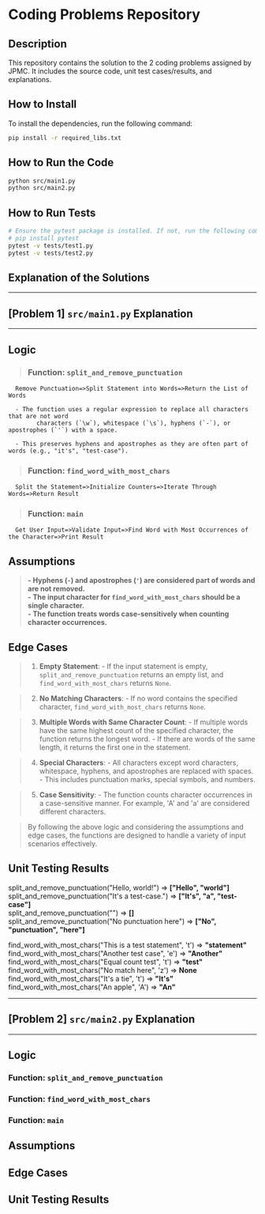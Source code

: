 # Coding Problems Repository

## Description
This repository contains the solution to the 2 coding problems assigned by JPMC. It includes the source code, unit test cases/results, and explanations.


## How to Install

To install the dependencies, run the following command:

```bash
pip install -r required_libs.txt
```

## How to Run the Code
```bash
python src/main1.py
python src/main2.py
```

## How to Run Tests
```bash
# Ensure the pytest package is installed. If not, run the following command:
# pip install pytest
pytest -v tests/test1.py
pytest -v tests/test2.py
```



## Explanation of the Solutions

---
## [Problem 1] `src/main1.py` Explanation
---



## Logic

> ### Function: `split_and_remove_punctuation`
      Remove Punctuation=>Split Statement into Words=>Return the List of Words
      
      - The function uses a regular expression to replace all characters that are not word 
            characters (`\w`), whitespace (`\s`), hyphens (`-`), or apostrophes (`'`) with a space.
            
      - This preserves hyphens and apostrophes as they are often part of words (e.g., "it's", "test-case").
   
> ### Function: `find_word_with_most_chars`
      Split the Statement=>Initialize Counters=>Iterate Through Words=>Return Result
   
> ### Function: `main`
      Get User Input=>Validate Input=>Find Word with Most Occurrences of the Character=>Print Result

## Assumptions

> **- Hyphens (`-`) and apostrophes (`'`) are considered part of words and are not removed.**<br>
> **- The input character for `find_word_with_most_chars` should be a single character.**<br>
> **- The function treats words case-sensitively when counting character occurrences.**

## Edge Cases

> 1. **Empty Statement**:
      - If the input statement is empty, `split_and_remove_punctuation` returns an empty list, and `find_word_with_most_chars` returns `None`.
   
> 2. **No Matching Characters**:
      - If no word contains the specified character, `find_word_with_most_chars` returns `None`.
   
> 3. **Multiple Words with Same Character Count**:
      - If multiple words have the same highest count of the specified character, the function returns the longest word.
      - If there are words of the same length, it returns the first one in the statement.
   
> 4. **Special Characters**:
      - All characters except word characters, whitespace, hyphens, and apostrophes are replaced with spaces.
      - This includes punctuation marks, special symbols, and numbers.
   
> 5. **Case Sensitivity**:
      - The function counts character occurrences in a case-sensitive manner. For example, 'A' and 'a' are considered different characters.
   
> By following the above logic and considering the assumptions and edge cases, the functions are designed to handle a variety of input scenarios effectively.


## Unit Testing Results

   split_and_remove_punctuation("Hello, world!") => **["Hello", "world"]**  
   split_and_remove_punctuation("It's a test-case.") => **["It's", "a", "test-case"]**  
   split_and_remove_punctuation("") => **[]**  
   split_and_remove_punctuation("No punctuation here") => **["No", "punctuation", "here"]**  
   
   find_word_with_most_chars("This is a test statement", 't') => **"statement"**  
   find_word_with_most_chars("Another test case", 'e') => **"Another"**  
   find_word_with_most_chars("Equal count test", 't') => **"test"**  
   find_word_with_most_chars("No match here", 'z') => **None**  
   find_word_with_most_chars("It's a tie", 't') => **"It's"**  
   find_word_with_most_chars("An apple", 'A') => **"An"**


---
## [Problem 2] `src/main2.py` Explanation
---



## Logic

### Function: `split_and_remove_punctuation`


### Function: `find_word_with_most_chars`


### Function: `main`


## Assumptions


## Edge Cases




## Unit Testing Results


